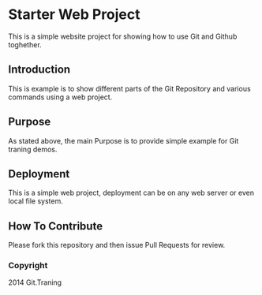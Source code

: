 # Starter Web Project
This is a simple website project for showing how to use Git and Github toghether.
## Introduction
This is example is to show different parts of the Git Repository and various commands using a web project.
## Purpose
As stated above, the main Purpose is to provide simple example for Git traning demos.
## Deployment
This is a simple web project, deployment can be on any web server or even local file system.
## How To Contribute
Please fork this repository and then issue Pull Requests for review.
### Copyright

2014 Git.Traning
